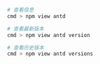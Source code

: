 ```bash
# 查看信息
cmd > npm view antd
```

```bash
# 查看最新版本
cmd > npm view antd version
```

```bash
# 查看历史版本
cmd > npm view antd versions
```